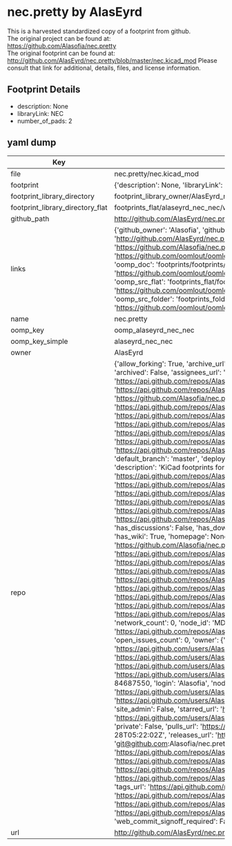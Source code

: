 # nec.pretty by AlasEyrd  
This is a harvested standardized copy of a footprint from github.  
The original project can be found at:  
https://github.com/Alasofia/nec.pretty  
The original footprint can be found at:
http://github.com/AlasEyrd/nec.pretty/blob/master/nec.kicad_mod
Please consult that link for additional, details, files, and license information.  
## Footprint Details
* description: None  
* libraryLink: NEC  
* number_of_pads: 2  
## yaml dump  
| Key | Value |  
| --- | --- |  
| file | nec.pretty/nec.kicad_mod |  
| footprint | {'description': None, 'libraryLink': 'NEC', 'number_of_pads': 2} |  
| footprint_library_directory | footprint_library_owner/AlasEyrd_nec.pretty |  
| footprint_library_directory_flat | footprints_flat/alaseyrd_nec_nec/working |  
| github_path | http://github.com/AlasEyrd/nec.pretty/blob/master/nec.kicad_mod |  
| links | {'github_owner': 'Alasofia', 'github_repo_name': 'nec.pretty', 'github_src': 'http://github.com/AlasEyrd/nec.pretty/blob/master/nec.kicad_mod', 'github_src_repo': 'https://github.com/Alasofia/nec.pretty', 'oomp_bot': 'footprints/alaseyrd_nec_nec/working', 'oomp_bot_github': 'https://github.com/oomlout/oomlout_oomp_footprint_bot/tree/main/footprints/alaseyrd_nec_nec/working', 'oomp_doc': 'footprints/footprints/AlasEyrd/nec/nec/working/', 'oomp_doc_github': 'https://github.com/oomlout/oomlout_oomp_footprint_doc/tree/main/footprints/footprints/AlasEyrd/nec/nec/working', 'oomp_src_flat': 'footprints_flat/footprints_flat/alaseyrd_nec_nec/working', 'oomp_src_flat_github': 'https://github.com/oomlout/oomlout_oomp_footprint_src/tree/main/footprints_flat/alaseyrd_nec_nec/working', 'oomp_src_folder': 'footprints_folder/footprints_folder/AlasEyrd/nec/nec/working', 'oomp_src_folder_github': 'https://github.com/oomlout/oomlout_oomp_footprint_src/tree/main/footprints_folder/AlasEyrd/nec/nec/working'} |  
| name | nec.pretty |  
| oomp_key | oomp_alaseyrd_nec_nec |  
| oomp_key_simple | alaseyrd_nec_nec |  
| owner | AlasEyrd |  
| repo | {'allow_forking': True, 'archive_url': 'https://api.github.com/repos/Alasofia/nec.pretty/{archive_format}{/ref}', 'archived': False, 'assignees_url': 'https://api.github.com/repos/Alasofia/nec.pretty/assignees{/user}', 'blobs_url': 'https://api.github.com/repos/Alasofia/nec.pretty/git/blobs{/sha}', 'branches_url': 'https://api.github.com/repos/Alasofia/nec.pretty/branches{/branch}', 'clone_url': 'https://github.com/Alasofia/nec.pretty.git', 'collaborators_url': 'https://api.github.com/repos/Alasofia/nec.pretty/collaborators{/collaborator}', 'comments_url': 'https://api.github.com/repos/Alasofia/nec.pretty/comments{/number}', 'commits_url': 'https://api.github.com/repos/Alasofia/nec.pretty/commits{/sha}', 'compare_url': 'https://api.github.com/repos/Alasofia/nec.pretty/compare/{base}...{head}', 'contents_url': 'https://api.github.com/repos/Alasofia/nec.pretty/contents/{+path}', 'contributors_url': 'https://api.github.com/repos/Alasofia/nec.pretty/contributors', 'created_at': '2020-01-28T05:20:58Z', 'default_branch': 'master', 'deployments_url': 'https://api.github.com/repos/Alasofia/nec.pretty/deployments', 'description': 'KiCad footprints for NEC Oval keyboard switches', 'disabled': False, 'downloads_url': 'https://api.github.com/repos/Alasofia/nec.pretty/downloads', 'events_url': 'https://api.github.com/repos/Alasofia/nec.pretty/events', 'fork': False, 'forks': 0, 'forks_count': 0, 'forks_url': 'https://api.github.com/repos/Alasofia/nec.pretty/forks', 'full_name': 'Alasofia/nec.pretty', 'git_commits_url': 'https://api.github.com/repos/Alasofia/nec.pretty/git/commits{/sha}', 'git_refs_url': 'https://api.github.com/repos/Alasofia/nec.pretty/git/refs{/sha}', 'git_tags_url': 'https://api.github.com/repos/Alasofia/nec.pretty/git/tags{/sha}', 'git_url': 'git://github.com/Alasofia/nec.pretty.git', 'has_discussions': False, 'has_downloads': True, 'has_issues': True, 'has_pages': False, 'has_projects': True, 'has_wiki': True, 'homepage': None, 'hooks_url': 'https://api.github.com/repos/Alasofia/nec.pretty/hooks', 'html_url': 'https://github.com/Alasofia/nec.pretty', 'id': 236664171, 'is_template': False, 'issue_comment_url': 'https://api.github.com/repos/Alasofia/nec.pretty/issues/comments{/number}', 'issue_events_url': 'https://api.github.com/repos/Alasofia/nec.pretty/issues/events{/number}', 'issues_url': 'https://api.github.com/repos/Alasofia/nec.pretty/issues{/number}', 'keys_url': 'https://api.github.com/repos/Alasofia/nec.pretty/keys{/key_id}', 'labels_url': 'https://api.github.com/repos/Alasofia/nec.pretty/labels{/name}', 'language': None, 'languages_url': 'https://api.github.com/repos/Alasofia/nec.pretty/languages', 'license': None, 'merges_url': 'https://api.github.com/repos/Alasofia/nec.pretty/merges', 'milestones_url': 'https://api.github.com/repos/Alasofia/nec.pretty/milestones{/number}', 'mirror_url': None, 'name': 'nec.pretty', 'network_count': 0, 'node_id': 'MDEwOlJlcG9zaXRvcnkyMzY2NjQxNzE=', 'notifications_url': 'https://api.github.com/repos/Alasofia/nec.pretty/notifications{?since,all,participating}', 'open_issues': 0, 'open_issues_count': 0, 'owner': {'avatar_url': 'https://avatars.githubusercontent.com/u/84687550?v=4', 'events_url': 'https://api.github.com/users/Alasofia/events{/privacy}', 'followers_url': 'https://api.github.com/users/Alasofia/followers', 'following_url': 'https://api.github.com/users/Alasofia/following{/other_user}', 'gists_url': 'https://api.github.com/users/Alasofia/gists{/gist_id}', 'gravatar_id': '', 'html_url': 'https://github.com/Alasofia', 'id': 84687550, 'login': 'Alasofia', 'node_id': 'MDQ6VXNlcjg0Njg3NTUw', 'organizations_url': 'https://api.github.com/users/Alasofia/orgs', 'received_events_url': 'https://api.github.com/users/Alasofia/received_events', 'repos_url': 'https://api.github.com/users/Alasofia/repos', 'site_admin': False, 'starred_url': 'https://api.github.com/users/Alasofia/starred{/owner}{/repo}', 'subscriptions_url': 'https://api.github.com/users/Alasofia/subscriptions', 'type': 'User', 'url': 'https://api.github.com/users/Alasofia'}, 'private': False, 'pulls_url': 'https://api.github.com/repos/Alasofia/nec.pretty/pulls{/number}', 'pushed_at': '2020-01-28T05:22:02Z', 'releases_url': 'https://api.github.com/repos/Alasofia/nec.pretty/releases{/id}', 'size': 0, 'ssh_url': 'git@github.com:Alasofia/nec.pretty.git', 'stargazers_count': 1, 'stargazers_url': 'https://api.github.com/repos/Alasofia/nec.pretty/stargazers', 'statuses_url': 'https://api.github.com/repos/Alasofia/nec.pretty/statuses/{sha}', 'subscribers_count': 0, 'subscribers_url': 'https://api.github.com/repos/Alasofia/nec.pretty/subscribers', 'subscription_url': 'https://api.github.com/repos/Alasofia/nec.pretty/subscription', 'svn_url': 'https://github.com/Alasofia/nec.pretty', 'tags_url': 'https://api.github.com/repos/Alasofia/nec.pretty/tags', 'teams_url': 'https://api.github.com/repos/Alasofia/nec.pretty/teams', 'temp_clone_token': None, 'topics': [], 'trees_url': 'https://api.github.com/repos/Alasofia/nec.pretty/git/trees{/sha}', 'updated_at': '2021-10-13T02:44:38Z', 'url': 'https://api.github.com/repos/Alasofia/nec.pretty', 'visibility': 'public', 'watchers': 1, 'watchers_count': 1, 'web_commit_signoff_required': False} |  
| url | http://github.com/AlasEyrd/nec.pretty |  

